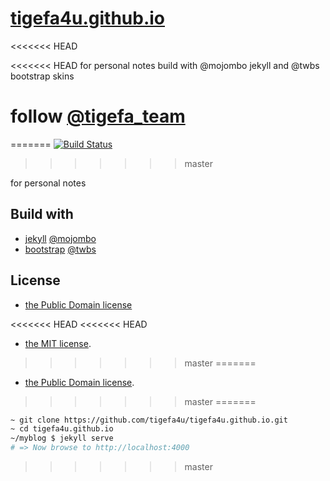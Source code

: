 [tigefa4u.github.io](https://tigefa4u.github.io)
==================
<<<<<<< HEAD

<<<<<<< HEAD
for personal notes build with @mojombo jekyll and @twbs bootstrap skins

follow [@tigefa_team](http://twitter.com/tigefa_team)
=======
=======
[![Build Status](https://travis-ci.org/tigefa4u/tigefa4u.github.io.png)](https://travis-ci.org/tigefa4u/tigefa4u.github.io)
>>>>>>> master

for personal notes 

## Build with 

- [jekyll]() [@mojombo]()
- [bootstrap]() [@twbs]()

## License

- [the Public Domain license](LICENSE)


<<<<<<< HEAD
<<<<<<< HEAD
- [the MIT license](LICENSE).
>>>>>>> master
=======
- [the Public Domain license](LICENSE).
>>>>>>> master
=======
``` bash
~ git clone https://github.com/tigefa4u/tigefa4u.github.io.git
~ cd tigefa4u.github.io
~/myblog $ jekyll serve
# => Now browse to http://localhost:4000
```
>>>>>>> master

